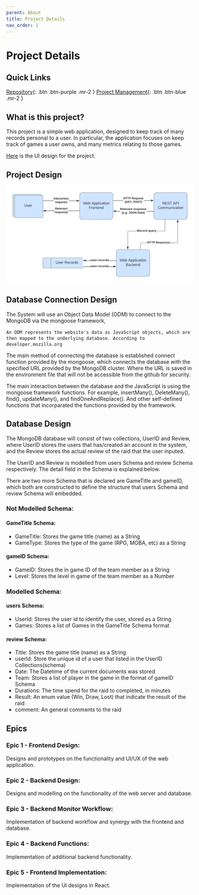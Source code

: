 ```yaml
---
parent: About
title: Project Details
nav_order: 1
---
```


# Project Details

## Quick Links

[Repository](https://github.com/GNyoufun/IT-101){: .btn .btn-purple .mr-2 } [Project Management](https://github.com/users/GNyoufun/projects/1){: .btn .btn-blue .mr-2 }

## What is this project?

This project is a simple web application, designed to keep track of many records personal to a user.
In particular, the application focuses on keep track of games a user owns, and many metrics relating to those games.

[Here](https://www.figma.com/file/SQu9N6EZBAvf6Bek3xuOiC/IT-101?node-id=0%3A1) is the UI design for the project.

## Project Design

![Dataflow diagram for the project](../assets/images/IT%20Project%20Diagrams.png)

## Database Connection Design

The System will use an Object Data Model (ODM) to connect to the MongoDB via the mongoose framework,

    An ODM represents the website's data as JavaScript objects, which are then mapped to the underlying database. According to developer.mozilla.org

The main method of connecting the database is established connect function provided by the mongoose, which connects the database with the specified URL provided by the MongoDB cluster. Where the URL is saved in the environment file that will not be accessible from the github for security.

The main interaction between the database and the JavaScript is using the mongoose framework functions. For example, insertMany(), DeleteMany(), find(), updateMany(), and findOneAndReplace().
And other self-defined functions that incorparated the functions provided by the framework.

## Database Design

The MongoDB database will consist of two collections, UserID and Review, where UserID stores the users that has/created an account in the system, and the Review stores the actual review of the raid that the user inputed.

The UserID and Review is modelled from users Schema and review Schema respectively. The detail field in the Schema is explained below.

There are two more Schema that is declared are GameTitle and gameID, which both are constructed to define the structure that users Schema and review Schema will embedded.

### Not Modelled Schema:

#### GameTitle Schema:

- GameTitle: Stores the game title (name) as a String
- GameType: Stores the type of the game (RPG, MOBA, etc) as a String

#### gameID Schema:

- GameID: Stores the in game ID of the team member as a String
- Level: Stores the level in game of the team member as a Number

### Modelled Schema:

#### users Schema:

- UserId: Stores the user id to identify the user, stored as a String
- Games: Stores a list of Games in the GameTitle Schema format

#### review Schema:

- Title: Stores the game title (name) as a String
- userId: Store the unique id of a user that listed in the UserID Collections(schema)
- Date: The Datetime of the current documents was stored
- Team: Stores a list of player in the game in the format of gameID Schema
- Durations: The time spend for the raid to completed, in minutes
- Result: An enum value (Win, Draw, Lost) that indicate the result of the raid
- comment: An general comments to the raid

## Epics

### Epic 1 - Frontend Design:

Designs and prototypes on the functionality and UI/UX of the web application.

### Epic 2 - Backend Design:

Designs and modelling on the functionality of the web server and database.

### Epic 3 - Backend Monitor Workflow:

Implementation of backend workflow and synergy with the frontend and database. 

### Epic 4 - Backend Functions:

Implementation of additional backend functionality.

### Epic 5 - Frontend Implementation:

Implementation of the UI designs in React.
